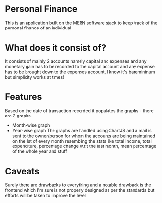 # Personal Finance
This is an application built on the MERN software stack to keep track of the personal finance of an individual

# What does it consist of?
It consists of mainly 2 accounts namely capital and expenses and any monetary gain has to be recorded to the capital account and any expense has to be brought down to the expenses account, I know it's baremininum but simplicity works at times!

# Features
Based on the date of transaction recorded it populates the graphs - there are 2 graphs
* Month-wise graph
* Year-wise graph
The graphs are handled using ChartJS and a mail is sent to the owner/person for whom the accounts are being maintained on the 1st of every month resembling the stats like total income, total expenditure, percentage change w.r.t the last month, mean percentage of the whole year and stuff

# Caveats
Surely there are drawbacks to everything and a notable drawback is the frontend which I'm sure is not properly designed as per the standards but efforts will be taken to improve the level
